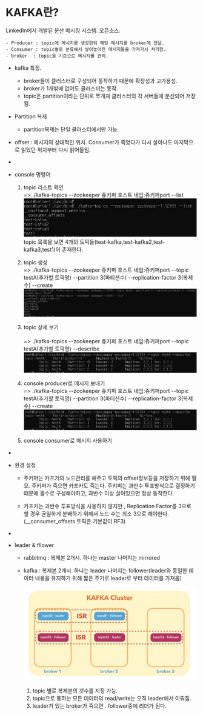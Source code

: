 # KAFKA란?

  LinkedIn에서 개발된 분산 메시징 시스템. 오픈소스. 
  
    - Producer : topic에 메시지를 생성한뒤 해당 메시지를 broker에 전달.
    - Consumer : topic별로 분류해서 쌓아놓아진 메시지들을 가져가서 처리함. 
    - broker  : topic을 기준으로 메시지를 관리.
 
 * kafka 특징.
    - broker들이 클러스터로 구성되어 동작하기 때문에 확장성과 고가용성.
    - broker가 1개밖에 없어도 클러스터는 동작.
    - topic은 partition이라는 단위로 쪼개져 클러스터의 각 서버들에 분산되어 저장됨.
    
 * Partition 복제    
    - partition복제는 단일 클러스터에서만 가능.
    
    
  * offset : 메시지의 상대적인 위치. Consumer가 죽었다가 다시 살아나도 마지막으로 읽었던 위치부터 다시 읽어들임.
  
    
  -
  * console 명령어  
    1. topic 리스트 확인 <br>
     => ./kafka-topics --zookeeper 쥬키퍼 호스트 네임:쥬키퍼port --list
        ![topic-list](./image/topic-list.png)
       topic 목록을 보면 4개의 토픽들(test-kafka,test-kafka2,test-kafka3,test1)이 존재한다.
       
    2. topic 생성 <br>
     => ./kafka-topics --zookeeper 쥬키퍼 호스트 네임:쥬키퍼port --topic  testA(추가할 토픽명) --partition 3(파티션수) --replication-factor 3(복제수) --create
        ![topic-list](./image/topic-create.png)
              
    3. topic 상세 보기 <br>  
     => ./kafka-topics --zookeeper 쥬키퍼 호스트 네임:쥬키퍼port --topic  testA(추가할 토픽명) --describe
        ![topic-list](./image/topic-describe.png)
                 
    4. console producer로 메시지 보내기  
     => ./kafka-topics --zookeeper 쥬키퍼 호스트 네임:쥬키퍼port --topic  testA(추가할 토픽명) --partition 3(파티션수) --replication-factor 3(복제수) --create
        ![topic-list](./image/topic-describe.png)             
                
    5. console consumer로 메시지 사용하기
    
 
 -    
 * 환경 설정 
   - 주키퍼는 카프가의 노드관리를 해주고 토픽의 offset정보등을 저장하기 위해 필요. 주키퍼가 죽으면 카프카도 죽는다. 
   주키퍼는 과반수 투표방식으로 결정하기 떄문에 홀수로 구성해야하고, 과반수 이상 살아있으면 정상 동작한다.
   
   - 카프카는 과반수 투표방식을 사용하지 않지만 , Replication Factor를 3으로 할 경우 균일하게 분배하기 위해서 노드 수는 최소 3으로 해야한다.
   (__consumer_offsets 토픽은 기본값이 RF3)     
   
   
 -
 * leader & fllower
   - rabbitmq : 복제본 2개시. 하나는 master 나머지는 mirrored
   - kafka : 복제본 2개시. 하나는 leader 나머지는 follower(leader와 동일한 데이터 내용을 유지하기 위해 짧은 주기로 leader로 부터 데이터를 가져옴)<br>
   
        ![topic-list](./image/ISR.png)  
        
        1. topic 별로 복제본의 갯수를 지정 가능.
        2. topic으로 통하는 모든 데이터의 read/write는 오직 leader에서 이뤄짐.
        3. leader가 있는 broker가 죽으면 . follower중에 리더가 된다.
        